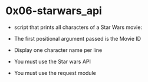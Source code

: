# 0x06-starwars_api

* script that prints all characters of a Star Wars movie:

* The first positional argument passed is the Movie ID 

* Display one character name per line

* You must use the Star wars API

* You must use the request module
